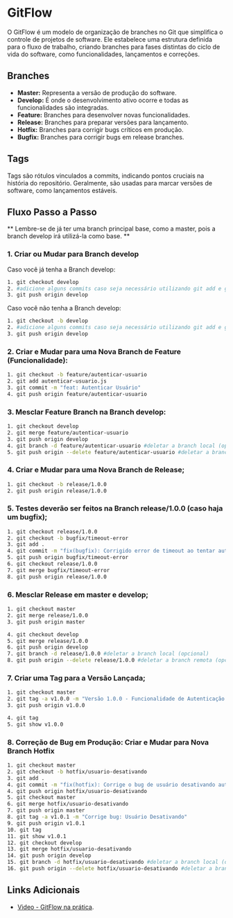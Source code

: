 # GitFlow

O GitFlow é um modelo de organização de branches no Git que simplifica o controle de projetos de software. Ele estabelece uma estrutura definida para o fluxo de trabalho, criando branches para fases distintas do ciclo de vida do software, como funcionalidades, lançamentos e correções.

## Branches

- **Master:** Representa a versão de produção do software.
- **Develop:** É onde o desenvolvimento ativo ocorre e todas as funcionalidades são integradas.
- **Feature:** Branches para desenvolver novas funcionalidades.
- **Release:** Branches para preparar versões para lançamento.
- **Hotfix:** Branches para corrigir bugs críticos em produção.
- **Bugfix:** Branches para corrigir bugs em release branches.

## Tags

Tags são rótulos vinculados a commits, indicando pontos cruciais na história do repositório. Geralmente, são usadas para marcar versões de software, como lançamentos estáveis.

## Fluxo Passo a Passo

** Lembre-se de já ter uma branch principal base, como a master, pois a branch develop irá utilizá-la como base. **

### 1. Criar ou Mudar para Branch develop

Caso você já tenha a Branch develop:

```bash
1. git checkout develop
2. #adicione alguns commits caso seja necessário utilizando git add e git commit -m "tipo(escopo): mensagem"
3. git push origin develop
```

Caso você não tenha a Branch develop:

```bash
1. git checkout -b develop
2. #adicione alguns commits caso seja necessário utilizando git add e git commit -m "tipo(escopo): mensagem"
3. git push origin develop
```

### 2. Criar e Mudar para uma Nova Branch de Feature (Funcionalidade):

```bash
1. git checkout -b feature/autenticar-usuario
2. git add autenticar-usuario.js
3. git commit -m "feat: Autenticar Usuário"
4. git push origin feature/autenticar-usuario
```

### 3. Mesclar Feature Branch na Branch develop:
```bash
1. git checkout develop
2. git merge feature/autenticar-usuario
3. git push origin develop
4. git branch -d feature/autenticar-usuario #deletar a branch local (opcional)
5. git push origin --delete feature/autenticar-usuario #deletar a branch remota (opcional)
```

### 4. Criar e Mudar para uma Nova Branch de Release;

```bash
1. git checkout -b release/1.0.0
2. git push origin release/1.0.0
```

### 5. Testes deverão ser feitos na Branch release/1.0.0 (caso haja um bugfix);

```bash
1. git checkout release/1.0.0
2. git checkout -b bugfix/timeout-error
3. git add .
4. git commit -m "fix(bugfix): Corrigido error de timeout ao tentar autenticar usuário"
5. git push origin bugfix/timeout-error
6. git checkout release/1.0.0
7. git merge bugfix/timeout-error
8. git push origin release/1.0.0
```

### 6. Mesclar Release em master e develop;

```bash
1. git checkout master
2. git merge release/1.0.0
3. git push origin master

4. git checkout develop
5. git merge release/1.0.0
6. git push origin develop
7. git branch -d release/1.0.0 #deletar a branch local (opcional)
8. git push origin --delete release/1.0.0 #deletar a branch remota (opcional)

```

### 7. Criar uma Tag para a Versão Lançada;

```bash
1. git checkout master
2. git tag -a v1.0.0 -m "Versão 1.0.0 - Funcionalidade de Autenticação de Usuários"
3. git push origin v1.0.0

4. git tag
5. git show v1.0.0
```

### 8. Correção de Bug em Produção: Criar e Mudar para Nova Branch Hotfix

```bash
1. git checkout master
2. git checkout -b hotfix/usuario-desativando
3. git add .
4. git commit -m "fix(hotfix): Corrige o bug de usuário desativando automaticamente"
4. git push origin hotfix/usuario-desativando
5. git checkout master
6. git merge hotfix/usuario-desativando
7. git push origin master
8. git tag -a v1.0.1 -m "Corrige bug: Usuário Desativando"
9. git push origin v1.0.1
10. git tag
11. git show v1.0.1
12. git checkout develop
13. git merge hotfix/usuario-desativando
14. git push origin develop
15. git branch -d hotfix/usuario-desativando #deletar a branch local (opcional)
16. git push origin --delete hotfix/usuario-desativando #deletar a branch remota (opcional)
```

## Links Adicionais

- [Video - GitFlow na prática](https://youtu.be/xC7frT2JPGE).